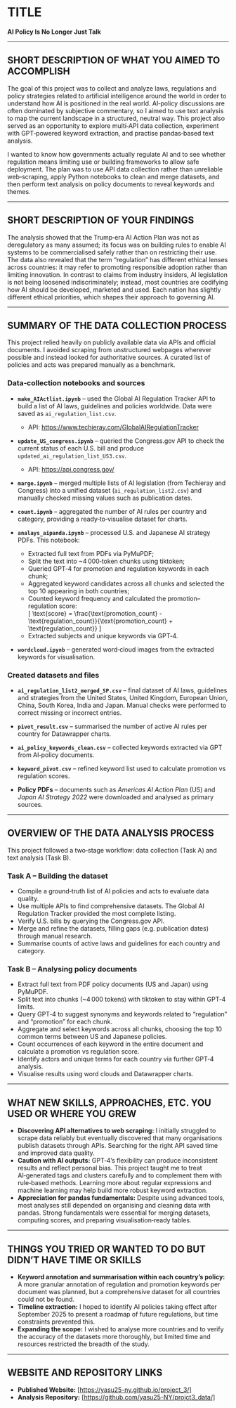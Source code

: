 # TITLE  
**AI Policy Is No Longer Just Talk**

---

## SHORT DESCRIPTION OF WHAT YOU AIMED TO ACCOMPLISH

The goal of this project was to collect and analyze laws, regulations and policy strategies related to artificial intelligence around the world in order to understand how AI is positioned in the real world. AI‑policy discussions are often dominated by subjective commentary, so I aimed to use text analysis to map the current landscape in a structured, neutral way. This project also served as an opportunity to explore multi‑API data collection, experiment with GPT‑powered keyword extraction, and practise pandas‑based text analysis.

I wanted to know how governments actually regulate AI and to see whether regulation means limiting use or building frameworks to allow safe deployment. The plan was to use API data collection rather than unreliable web‑scraping, apply Python notebooks to clean and merge datasets, and then perform text analysis on policy documents to reveal keywords and themes.

---

## SHORT DESCRIPTION OF YOUR FINDINGS

The analysis showed that the Trump‑era AI Action Plan was not as deregulatory as many assumed; its focus was on building rules to enable AI systems to be commercialised safely rather than on restricting their use. The data also revealed that the term “regulation” has different ethical lenses across countries: it may refer to promoting responsible adoption rather than limiting innovation. In contrast to claims from industry insiders, AI legislation is not being loosened indiscriminately; instead, most countries are codifying how AI should be developed, marketed and used. Each nation has slightly different ethical priorities, which shapes their approach to governing AI.

---

## SUMMARY OF THE DATA COLLECTION PROCESS

This project relied heavily on publicly available data via APIs and official documents. I avoided scraping from unstructured webpages wherever possible and instead looked for authoritative sources. A curated list of policies and acts was prepared manually as a benchmark.

### Data‑collection notebooks and sources

- **`make_AIActlist.ipynb`** – used the Global AI Regulation Tracker API to build a list of AI laws, guidelines and policies worldwide. Data were saved as `ai_regulation_list.csv`.  
  - API: https://www.techieray.com/GlobalAIRegulationTracker

- **`update_US_congress.ipynb`** – queried the Congress.gov API to check the current status of each U.S. bill and produce `updated_ai_regulation_list_US3.csv`.  
  - API: https://api.congress.gov/

- **`marge.ipynb`** – merged multiple lists of AI legislation (from Techieray and Congress) into a unified dataset (`ai_regulation_list2.csv`) and manually checked missing values such as publication dates.

- **`count.ipynb`** – aggregated the number of AI rules per country and category, providing a ready‑to‑visualise dataset for charts.

- **`analays_aipanda.ipynb`** – processed U.S. and Japanese AI strategy PDFs. This notebook:  
  - Extracted full text from PDFs via PyMuPDF;  
  - Split the text into ~4 000‑token chunks using tiktoken;  
  - Queried GPT‑4 for promotion and regulation keywords in each chunk;  
  - Aggregated keyword candidates across all chunks and selected the top 10 appearing in both countries;  
  - Counted keyword frequency and calculated the promotion–regulation score:  
    \[
    \text{score} = \frac{\text{promotion\_count} - \text{regulation\_count}}{\text{promotion\_count} + \text{regulation\_count}}
    \]  
  - Extracted subjects and unique keywords via GPT‑4.

- **`wordcloud.ipynb`** – generated word‑cloud images from the extracted keywords for visualisation.

### Created datasets and files

- **`ai_regulation_list2_merged_SP.csv`** – final dataset of AI laws, guidelines and strategies from the United States, United Kingdom, European Union, China, South Korea, India and Japan. Manual checks were performed to correct missing or incorrect entries.

- **`pivot_result.csv`** – summarised the number of active AI rules per country for Datawrapper charts.

- **`ai_policy_keywords_clean.csv`** – collected keywords extracted via GPT from AI‑policy documents.

- **`keyword_pivot.csv`** – refined keyword list used to calculate promotion vs regulation scores.

- **Policy PDFs** – documents such as *Americas AI Action Plan* (US) and *Japan AI Strategy 2022* were downloaded and analysed as primary sources.

---

## OVERVIEW OF THE DATA ANALYSIS PROCESS

This project followed a two‑stage workflow: data collection (Task A) and text analysis (Task B).

### Task A – Building the dataset

- Compile a ground‑truth list of AI policies and acts to evaluate data quality.
- Use multiple APIs to find comprehensive datasets. The Global AI Regulation Tracker provided the most complete listing.
- Verify U.S. bills by querying the Congress.gov API.
- Merge and refine the datasets, filling gaps (e.g. publication dates) through manual research.
- Summarise counts of active laws and guidelines for each country and category.

### Task B – Analysing policy documents

- Extract full text from PDF policy documents (US and Japan) using PyMuPDF.
- Split text into chunks (~4 000 tokens) with tiktoken to stay within GPT‑4 limits.
- Query GPT‑4 to suggest synonyms and keywords related to “regulation” and “promotion” for each chunk.
- Aggregate and select keywords across all chunks, choosing the top 10 common terms between US and Japanese policies.
- Count occurrences of each keyword in the entire document and calculate a promotion vs regulation score.
- Identify actors and unique terms for each country via further GPT‑4 analysis.
- Visualise results using word clouds and Datawrapper charts.

---

## WHAT NEW SKILLS, APPROACHES, ETC. YOU USED OR WHERE YOU GREW

- **Discovering API alternatives to web scraping:** I initially struggled to scrape data reliably but eventually discovered that many organisations publish datasets through APIs. Searching for the right API saved time and improved data quality.
- **Caution with AI outputs:** GPT‑4’s flexibility can produce inconsistent results and reflect personal bias. This project taught me to treat AI‑generated tags and clusters carefully and to complement them with rule‑based methods. Learning more about regular expressions and machine learning may help build more robust keyword extraction.
- **Appreciation for pandas fundamentals:** Despite using advanced tools, most analyses still depended on organising and cleaning data with pandas. Strong fundamentals were essential for merging datasets, computing scores, and preparing visualisation‑ready tables.

---

## THINGS YOU TRIED OR WANTED TO DO BUT DIDN’T HAVE TIME OR SKILLS

- **Keyword annotation and summarisation within each country’s policy:** A more granular annotation of regulation and promotion keywords per document was planned, but a comprehensive dataset for all countries could not be found.
- **Timeline extraction:** I hoped to identify AI policies taking effect after September 2025 to present a roadmap of future regulations, but time constraints prevented this.
- **Expanding the scope:** I wished to analyse more countries and to verify the accuracy of the datasets more thoroughly, but limited time and resources restricted the breadth of the study.

---

## WEBSITE AND REPOSITORY LINKS

- **Published Website:** [https://yasu25-ny.github.io/project_3/] 
- **Analysis Repository:** [https://github.com/yasu25-NY/projct3_data/] 
